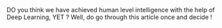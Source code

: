 DO you think we have achieved human level intelligence with the help of Deep Learning, YET ? Well, do go through this article once and decide !